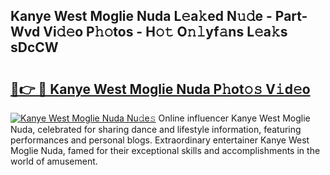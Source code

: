 ## Kanye West Moglie Nuda L𝚎a𝚔ed N𝚞𝚍e - Part-Wvd Vi𝚍𝚎o P𝚑𝚘tos - H𝚘𝚝 O𝚗𝚕yf𝚊ns L𝚎a𝚔s sDcCW

# <h2><a href="http://kf0mtq.oniu.top/?m=Kanye+West+Moglie+Nuda">🔗👉 🔴 Kanye West Moglie Nuda P𝚑ot𝚘𝚜 V𝚒d𝚎o</a></h2>

[![Kanye West Moglie Nuda Nu𝚍e𝚜](https://i.imgur.com/0qMVB7G.gif)](http://kf0mtq.oniu.top/?m=Kanye+West+Moglie+Nuda)
Online influencer Kanye West Moglie Nuda, celebrated for sharing dance and lifestyle information, featuring performances and personal blogs. Extraordinary entertainer Kanye West Moglie Nuda, famed for their exceptional skills and accomplishments in the world of amusement.  
